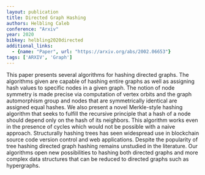 ```yaml
---
layout: publication
title: Directed Graph Hashing
authors: Helbling Caleb
conference: "Arxiv"
year: 2020
bibkey: helbling2020directed
additional_links:
  - {name: "Paper", url: "https://arxiv.org/abs/2002.06653"}
tags: ['ARXIV', 'Graph']
---
```

This paper presents several algorithms for hashing directed graphs. The algorithms given are capable of hashing entire graphs as well as assigning hash values to specific nodes in a given graph. The notion of node symmetry is made precise via computation of vertex orbits and the graph automorphism group and nodes that are symmetrically identical are assigned equal hashes. We also present a novel Merkle-style hashing algorithm that seeks to fulfill the recursive principle that a hash of a node should depend only on the hash of its neighbors. This algorithm works even in the presence of cycles which would not be possible with a naive approach. Structurally hashing trees has seen widespread use in blockchain source code version control and web applications. Despite the popularity of tree hashing directed graph hashing remains unstudied in the literature. Our algorithms open new possibilities to hashing both directed graphs and more complex data structures that can be reduced to directed graphs such as hypergraphs.

